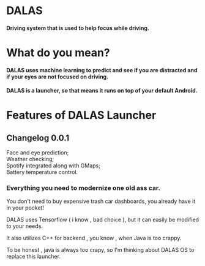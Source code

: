 # DALAS
<h4>Driving system that is used to help focus while driving.</h4>
<h1>What do you mean?</h1>
<h4>DALAS uses machine learning to predict and see if you are distracted and if your eyes are not focused on driving.</h4>
<h4>DALAS is a launcher, so that means it runs on top of your default Android.</h4>
<h1>Features of DALAS Launcher</h1>
<h2>Changelog 0.0.1</h2>
Face and eye prediction;<br>
Weather checking;<br>
Spotify integrated along with GMaps;<br>
Battery temperature control.<br>
<h3>Everything you need to modernize one old ass car.</h3>
<p>You don't need to buy expensive trash car dashboards, you already have it in your pocket!</p>
<p>DALAS uses Tensorflow ( i know , bad choice ), but it can easily be modified to your needs.</p>
<p>It also utilizes C++ for backend , you know , when Java is too crappy.</p>
<p>To be honest , java is always too crapy, so I'm thinking about DALAS OS to replace this launcher.</p>
